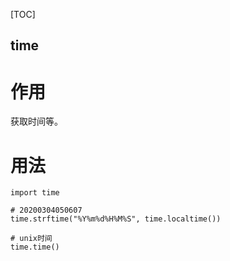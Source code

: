 [TOC]

time
---

# 作用
获取时间等。

# 用法
```
import time

# 20200304050607
time.strftime("%Y%m%d%H%M%S", time.localtime())

# unix时间
time.time()
```